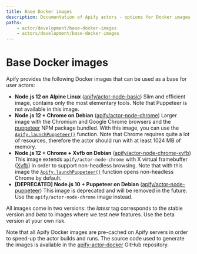 ```yaml
---
title: Base Docker images
description: Documentation of Apify actors - options for Docker images to use as your actor's base.
paths:
    - actor/development/base-docker-images
    - actors/development/base-docker-images
---
```


# [](#base-images)Base Docker images

Apify provides the following Docker images that can be used as a base for user actors:

*   **Node.js 12 on Alpine Linux** ([apify/actor-node-basic](https://hub.docker.com/r/apify/actor-node-basic/))
    Slim and efficient image, contains only the most elementary tools. Note that Puppeteer is not available in this image.
*   **Node.js 12 + Chrome on Debian** ([apify/actor-node-chrome](https://hub.docker.com/r/apify/actor-node-chrome/))
    Larger image with the Chromium and Google Chrome browsers and the [puppeteer](https://www.npmjs.com/package/puppeteer) NPM package bundled. With this image, you can use the [`Apify.launchPuppeteer()`](https://sdk.apify.com/docs/api/apify#apifylaunchpuppeteeroptions) function. Note that Chrome requires quite a lot of resources, therefore the actor should run with at least 1024 MB of memory.
*   **Node.js 12 + Chrome + Xvfb on Debian** ([apify/actor-node-chrome-xvfb](https://hub.docker.com/r/apify/actor-node-chrome-xvfb/))
    This image extends `apify/actor-node-chrome` with X virtual framebuffer ([Xvfb](https://www.x.org/archive/X11R7.6/doc/man/man1/Xvfb.1.xhtml)) in order to support non-headless browsing. Note that with this image the [`Apify.launchPuppeteer()`](https://sdk.apify.com/docs/api/apify#apifylaunchpuppeteeroptions) function opens non-headless Chrome by default.
*   **[DEPRECATED] Node.js 10 + Puppeteer on Debian** ([apify/actor-node-puppeteer](https://hub.docker.com/r/apify/actor-node-puppeteer/))
    This image is deprecated and will be removed in the future. Use the `apify/actor-node-chrome` image instead.

All images come in two versions: the *latest* tag corresponds to the stable version and *beta* to images where we test new features. Use the beta version at your own risk.

Note that all Apify Docker images are pre-cached on Apify servers in order to speed-up the actor builds and runs. The source code used to generate the images is available in the [apify-actor-docker](https://github.com/apifytech/apify-actor-docker) GitHub repository.

